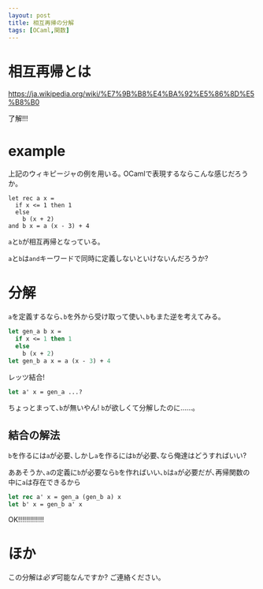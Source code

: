 ```yaml
---
layout: post
title: 相互再帰の分解
tags: [OCaml,関数]
---
```


# 相互再帰とは

https://ja.wikipedia.org/wiki/%E7%9B%B8%E4%BA%92%E5%86%8D%E5%B8%B0

了解!!!

# example
上記のウィキピージャの例を用いる｡
OCamlで表現するならこんな感じだろうか｡

```ocaml:example
let rec a x =
  if x <= 1 then 1
  else
    b (x + 2)
and b x = a (x - 3) + 4
```

`a`と`b`が相互再帰となっている｡

`a`と`b`は`and`キーワードで同時に定義しないといけないんだろうか?

# 分解
`a`を定義するなら､`b`を外から受け取って使い､`b`もまた逆を考えてみる｡

```ocaml
let gen_a b x =
  if x <= 1 then 1
  else
    b (x + 2)
let gen_b a x = a (x - 3) + 4
```

レッツ結合!

```ocaml
let a' x = gen_a ...?
```

ちょっとまって､`b`が無いやん! `b`が欲しくて分解したのに……｡

## 結合の解法
`b`を作るには`a`が必要､しかし`a`を作るには`b`が必要､なら俺達はどうすればいい?

ああそうか､`a`の定義に`b`が必要なら`b`を作ればいい､`b`は`a`が必要だが､再帰関数の中に`a`は存在できるから

```ocaml
let rec a' x = gen_a (gen_b a) x
let b' x = gen_b a' x
```

OK!!!!!!!!!!!!!

# ほか
この分解は*必ず*可能なんですか?
ご連絡ください｡

